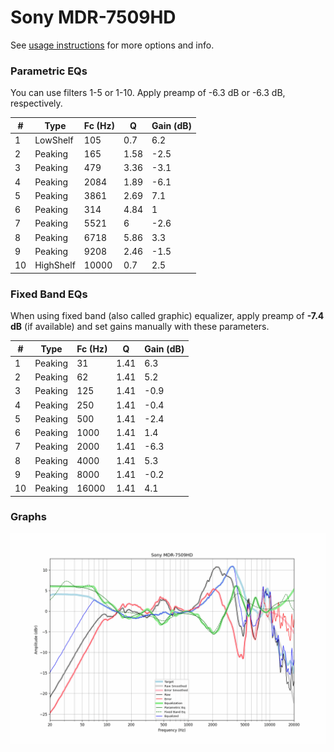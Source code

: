 # Sony MDR-7509HD
See [usage instructions](https://github.com/jaakkopasanen/AutoEq#usage) for more options and info.

### Parametric EQs
You can use filters 1-5 or 1-10. Apply preamp of -6.3 dB or -6.3 dB, respectively.

|   # | Type      |   Fc (Hz) |    Q |   Gain (dB) |
|-----|-----------|-----------|------|-------------|
|   1 | LowShelf  |       105 | 0.7  |         6.2 |
|   2 | Peaking   |       165 | 1.58 |        -2.5 |
|   3 | Peaking   |       479 | 3.36 |        -3.1 |
|   4 | Peaking   |      2084 | 1.89 |        -6.1 |
|   5 | Peaking   |      3861 | 2.69 |         7.1 |
|   6 | Peaking   |       314 | 4.84 |         1   |
|   7 | Peaking   |      5521 | 6    |        -2.6 |
|   8 | Peaking   |      6718 | 5.86 |         3.3 |
|   9 | Peaking   |      9208 | 2.46 |        -1.5 |
|  10 | HighShelf |     10000 | 0.7  |         2.5 |

### Fixed Band EQs
When using fixed band (also called graphic) equalizer, apply preamp of **-7.4 dB** (if available) and set gains manually with these parameters.

|   # | Type    |   Fc (Hz) |    Q |   Gain (dB) |
|-----|---------|-----------|------|-------------|
|   1 | Peaking |        31 | 1.41 |         6.3 |
|   2 | Peaking |        62 | 1.41 |         5.2 |
|   3 | Peaking |       125 | 1.41 |        -0.9 |
|   4 | Peaking |       250 | 1.41 |        -0.4 |
|   5 | Peaking |       500 | 1.41 |        -2.4 |
|   6 | Peaking |      1000 | 1.41 |         1.4 |
|   7 | Peaking |      2000 | 1.41 |        -6.3 |
|   8 | Peaking |      4000 | 1.41 |         5.3 |
|   9 | Peaking |      8000 | 1.41 |        -0.2 |
|  10 | Peaking |     16000 | 1.41 |         4.1 |

### Graphs
![](./Sony%20MDR-7509HD.png)
